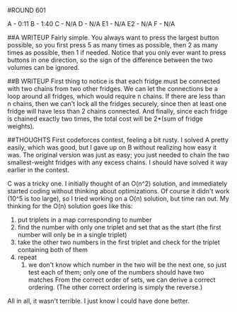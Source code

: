 #ROUND 601

A - 0:11
B - 1:40
C - N/A
D - N/A
E1 - N/A
E2 - N/A
F - N/A

##A WRITEUP
Fairly simple. You always want to press the largest button possible, so you first press 5 as many times as possible, then 2 as many times as possible, then 1 if needed. Notice that you only ever want to press buttons in one direction, so the sign of the difference between the two volumes can be ignored.

##B WRITEUP
First thing to notice is that each fridge must be connected with two chains from two other fridges. We can let the connections be a loop around all fridges, which would require n chains. If there are less than n chains, then we can't lock all the fridges securely, since then at least one fridge will have less than 2 chains connected.
And finally, since each fridge is chained exactly two times, the total cost will be 2*(sum of fridge weights).

##THOUGHTS
First codeforces contest, feeling a bit rusty. I solved A pretty easily, which was good, but I gave up on B without realizing how easy it was. The original version was just as easy; you just needed to chain the two smallest-weight fridges with any excess chains. I should have solved it way earlier in the contest.

C was a tricky one. I initially thought of an O(n^2) solution, and immediately started coding without thinking about optimizations. Of course it didn't work (10^5 is too large), so I tried working on a O(n) solution, but time ran out.
My thinking for the O(n) solution goes like this:
1. put triplets in a map corresponding to number
1. find the number with only one triplet and set that as the start (the first number will only be in a single triplet)
1. take the other two numbers in the first triplet and check for the triplet containing both of them
1. repeat
   1. we don't know which number in the two will be the next one, so just test each of them; only one of the numbers should have two matches
From the correct order of sets, we can derive a correct ordering. (The other correct ordering is simply the reverse.)

All in all, it wasn't terrible. I just know I could have done better.

